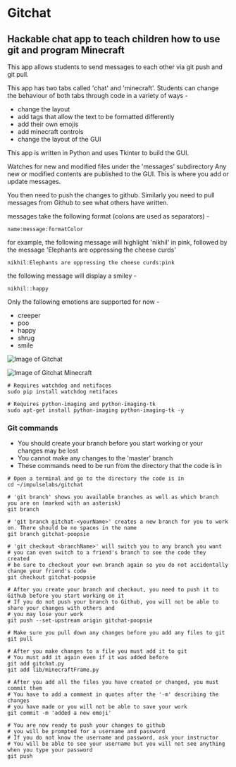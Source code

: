# Gitchat
## Hackable chat app to teach children how to use git and program Minecraft

This app allows students to send messages to each other via git push and git pull.

This app has two tabs called 'chat' and 'minecraft'. Students can change the behaviour of both tabs through code in a variety of ways - 
- change the layout
- add tags that allow the text to be formatted differently 
- add their own emojis
- add minecraft controls
- change the layout of the GUI

This app is written in Python and uses Tkinter to build the GUI. 

Watches for new and modified files under the 'messages' subdirectory
Any new or modified contents are published to the GUI. This is where
you add or update messages.

You then need to push the changes to github. Similarly you need to
pull messages from Github to see what others have written.

messages take the following format (colons are used as separators) -
```
name:message:formatColor
```

for example, the following message will highlight 'nikhil' in pink, followed by the message 'Elephants are oppressing the cheese curds'
```
nikhil:Elephants are oppressing the cheese curds:pink
```

the following message will display a smiley -
```
nikhil::happy
```
Only the following emotions are supported for now -
- creeper
- poo
- happy
- shrug
- smile

![Image of Gitchat](https://impulselabsinc.github.io/img/gitchat.png)

![Image of Gitchat Minecraft](https://impulselabsinc.github.io/img/gitchatmc.png)

```
# Requires watchdog and netifaces
sudo pip install watchdog netifaces

# Requires python-imaging and python-imaging-tk
sudo apt-get install python-imaging python-imaging-tk -y
```

### Git commands
- You should create your branch before you start working or your changes may be lost
- You cannot make any changes to the 'master' branch
- These commands need to be run from the directory that the code is in

```
# Open a terminal and go to the directory the code is in
cd ~/impulselabs/gitchat

# 'git branch' shows you available branches as well as which branch you are on (marked with an asterisk)
git branch

# 'git branch gitchat-<yourName>' creates a new branch for you to work on. There should be no spaces in the name
git branch gitchat-poopsie

# 'git checkout <branchName>' will switch you to any branch you want
# you can even switch to a friend's branch to see the code they created
# be sure to checkout your own branch again so you do not accidentally change your friend's code
git checkout gitchat-poopsie

# After you create your branch and checkout, you need to push it to Github before you start working on it
# If you do not push your branch to Github, you will not be able to share your changes with others and 
# you may lose your work
git push --set-upstream origin gitchat-poopsie

# Make sure you pull down any changes before you add any files to git
git pull

# After you make changes to a file you must add it to git
# You must add it again even if it was added before 
git add gitchat.py
git add lib/minecraftFrame.py

# After you add all the files you have created or changed, you must commit them
# You have to add a comment in quotes after the '-m' describing the changes 
# you have made or you will not be able to save your work
git commit -m 'added a new emoji'

# You are now ready to push your changes to github
# you will be prompted for a username and password
# If you do not know the username and password, ask your instructor
# You will be able to see your username but you will not see anything when you type your password
git push

```




